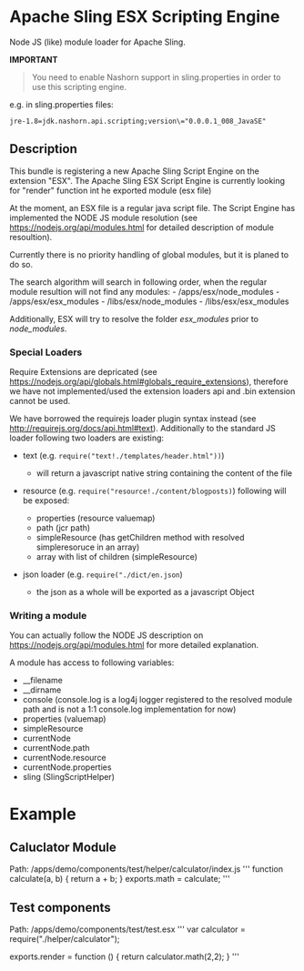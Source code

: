 # Apache Sling ESX Scripting Engine
Node JS (like) module loader for Apache Sling.

**IMPORTANT**
> You need to enable Nashorn support in sling.properties in order to use this
> scripting engine.

e.g. in sling.properties files:
```
jre-1.8=jdk.nashorn.api.scripting;version\="0.0.0.1_008_JavaSE"
```
## Description
This bundle is registering a new Apache Sling Script Engine on the extension "ESX".
The Apache Sling ESX Script Engine is currently looking for "render" function int he exported module (esx file)

At the moment, an ESX file is a regular java script file. The Script Engine has implemented the NODE JS module resolution (see https://nodejs.org/api/modules.html for detailed description of module resoultion).

Currently there is no priority handling of global modules, but it is planed to do so.

The search algorithm will search in following order, when the regular module resultion will not find any modules:
        - /apps/esx/node_modules
        - /apps/esx/esx_modules
        - /libs/esx/node_modules
        - /libs/esx/esx_modules

Additionally, ESX will try to resolve the folder *esx_modules* prior to *node_modules*.


### Special Loaders
Require Extensions are depricated (see https://nodejs.org/api/globals.html#globals_require_extensions), therefore we have not implemented/used the extension loaders api and .bin extension cannot be used.

We have borrowed the requirejs loader plugin syntax instead (see http://requirejs.org/docs/api.html#text). Additionally to the standard JS loader following two loaders are existing:

- text (e.g. ```require("text!./templates/header.html"))```)
  - will return a javascript native string containing the content of the file
- resource  (e.g. ```require("resource!./content/blogposts)```)
  following will be exposed:
  - properties (resource valuemap)
  - path (jcr path)  
  - simpleResource (has getChildren method with resolved simpleresoruce in an array)
  - array with list of children (simpleResource)

- json loader  (e.g. ```require("./dict/en.json```)
  - the json as a whole will be exported as a javascript Object


### Writing a module
You can actually follow the NODE JS description on https://nodejs.org/api/modules.html for more detailed explanation.

A module has access to following variables:
- __filename
- __dirname
- console (console.log is a log4j logger registered to the resolved module path and is not a 1:1 console.log implementation for now)
- properties (valuemap)
- simpleResource
- currentNode
 - currentNode.path
 - currentNode.resource
 - currentNode.properties
- sling (SlingScriptHelper)


# Example
## Caluclator Module
Path: /apps/demo/components/test/helper/calculator/index.js
'''
function calculate(a, b) {
  return a + b;
}
exports.math = calculate;
'''

## Test components
Path: /apps/demo/components/test/test.esx
'''
var calculator = require("./helper/calculator");

exports.render = function () {
  return calculator.math(2,2);
}
'''